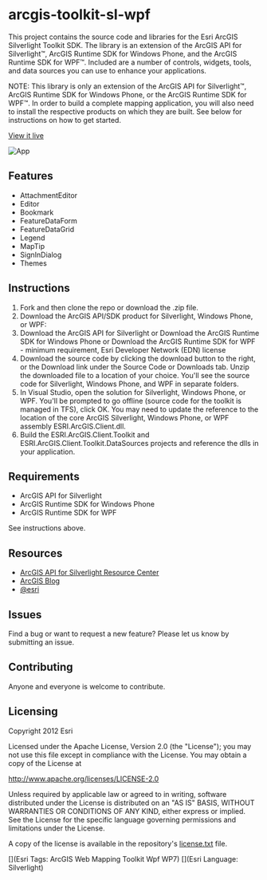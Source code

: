 # arcgis-toolkit-sl-wpf

This project contains the source code and libraries for the Esri ArcGIS Silverlight Toolkit SDK. The library is an extension of the ArcGIS API for Silverlight™, ArcGIS Runtime SDK for Windows Phone, and the ArcGIS Runtime SDK for WPF™. Included are a number of controls, widgets, tools, and data sources you can use to enhance your applications. 

NOTE: This library is only an extension of the ArcGIS API for Silverlight™, ArcGIS Runtime SDK for Windows Phone, or the ArcGIS Runtime SDK for WPF™.   In order to build a complete mapping application, you will also need to install the respective products on which they are built.  See below for instructions on how to get started.

[View it live](http://resources.arcgis.com/en/help/arcgis-toolkit-sl-wpf/samples/start.htm)

![App](https://raw.github.com/Esri/arcgis-toolkit-sl-wpf/master/arcgis-toolkit-sl-wpf.png)

## Features
* AttachmentEditor
* Editor
* Bookmark
* FeatureDataForm
* FeatureDataGrid
* Legend
* MapTip
* SignInDialog
* Themes

## Instructions

1. Fork and then clone the repo or download the .zip file. 
2. Download the ArcGIS API/SDK product for Silverlight, Windows Phone, or WPF: 
3. Download the ArcGIS API for Silverlight 
or Download the ArcGIS Runtime SDK for Windows Phone 
or Download the ArcGIS Runtime SDK for WPF - minimum requirement, Esri Developer Network (EDN) license
4. Download the source code by clicking the download button to the right, or the Download link under the Source Code or Downloads tab.   Unzip the downloaded file to a location of your choice.  You'll see the source code for Silverlight, Windows Phone, and WPF in separate folders.  
5. In Visual Studio, open the solution for Silverlight, Windows Phone, or WPF.  You'll be prompted to go offline (source code for the toolkit is managed in TFS), click OK.   You may need to update the reference to the location of the core ArcGIS Silverlight, Windows Phone, or WPF assembly ESRI.ArcGIS.Client.dll.     
6. Build the ESRI.ArcGIS.Client.Toolkit and ESRI.ArcGIS.Client.Toolkit.DataSources projects and reference the dlls in your application.  

## Requirements

* ArcGIS API for Silverlight
* ArcGIS Runtime SDK for Windows Phone
* ArcGIS Runtime SDK for WPF

See instructions above.

## Resources

* [ArcGIS API for Silverlight Resource Center](http://http://resources.arcgis.com/en/communities/arcgis-toolkit-sl-wpf/index.html)
* [ArcGIS Blog](http://blogs.esri.com/esri/arcgis/)
* [@esri](http://twitter.com/esri)

## Issues

Find a bug or want to request a new feature?  Please let us know by submitting an issue.

## Contributing

Anyone and everyone is welcome to contribute. 

## Licensing
Copyright 2012 Esri

Licensed under the Apache License, Version 2.0 (the "License");
you may not use this file except in compliance with the License.
You may obtain a copy of the License at

   http://www.apache.org/licenses/LICENSE-2.0

Unless required by applicable law or agreed to in writing, software
distributed under the License is distributed on an "AS IS" BASIS,
WITHOUT WARRANTIES OR CONDITIONS OF ANY KIND, either express or implied.
See the License for the specific language governing permissions and
limitations under the License.

A copy of the license is available in the repository's [license.txt]( https://raw.github.com/Esri/arcgis-toolkit-sl-wpf/master/license.txt) file.

[](Esri Tags: ArcGIS Web Mapping Toolkit Wpf WP7)
[](Esri Language: Silverlight)
